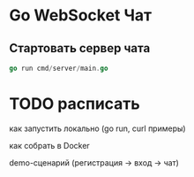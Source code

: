 # Go WebSocket Чат

## Стартовать сервер чата
```go
go run cmd/server/main.go
```

# TODO расписать
как запустить локально (go run, curl примеры)

как собрать в Docker

demo-сценарий (регистрация → вход → чат)


